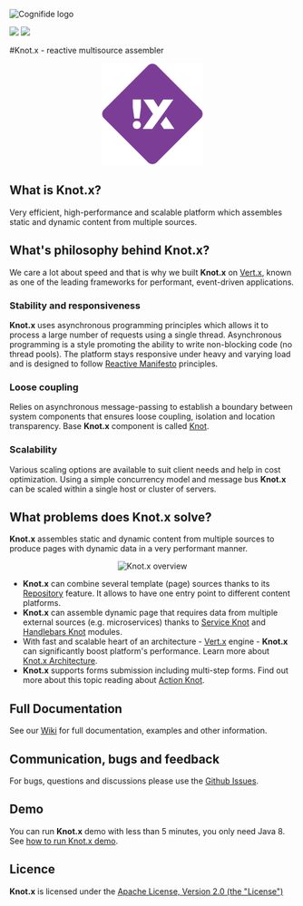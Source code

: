 ![Cognifide logo](http://cognifide.github.io/images/cognifide-logo.png)

[![][travis img]][travis]
[![][license img]][license]

#Knot.x - reactive multisource assembler 

<p align="center">
  <img src="https://github.com/Cognifide/knotx/blob/master/icons/180x180.png?raw=true"
         alt="Knot.x"/>
</p>


## What is Knot.x?
Very efficient, high-performance and scalable platform which assembles static and dynamic content from multiple sources.

## What's philosophy behind Knot.x?
We care a lot about speed and that is why we built **Knot.x** on [Vert.x](http://vertx.io/), known as one of the leading frameworks for performant, event-driven applications.

### Stability and responsiveness
**Knot.x** uses asynchronous programming principles which allows it to process a large number of requests using a single thread.
Asynchronous programming is a style promoting the ability to write non-blocking code (no thread pools).
The platform stays responsive under heavy and varying load and is designed to follow [Reactive Manifesto](http://www.reactivemanifesto.org/) principles.

### Loose coupling
Relies on asynchronous message-passing to establish a boundary between system components that ensures 
loose coupling, isolation and location transparency. Base **Knot.x** component is called [Knot](https://github.com/Cognifide/knotx/wiki/Knot).

### Scalability
Various scaling options are available to suit client needs and help in cost optimization. Using a 
simple concurrency model and message bus **Knot.x** can be scaled within a single host or cluster of 
servers.


## What problems does Knot.x solve?
**Knot.x** assembles static and dynamic content from multiple sources to produce pages with dynamic data in a very performant manner.

<p align="center">
  <img src="https://github.com/Cognifide/knotx/blob/master/documentation/src/main/wiki/assets/knotx-overview.png?raw=true"
         alt="Knot.x overview"/>
</p>

- **Knot.x** can combine several template (page) sources thanks to its [Repository](https://github.com/Cognifide/knotx/wiki/Repository) feature. It allows to have one entry point to different content platforms.
- **Knot.x** can assemble dynamic page that requires data from multiple external sources (e.g. microservices) thanks to [Service Knot](https://github.com/Cognifide/knotx/wiki/ServiceKnot) and [Handlebars Knot](https://github.com/Cognifide/knotx/wiki/HandlebarsKnot) modules.
- With fast and scalable heart of an architecture - [Vert.x](http://vertx.io/) engine - **Knot.x** can significantly boost platform's performance. Learn more about [Knot.x Architecture](https://github.com/Cognifide/knotx/wiki/Architecture).
- **Knot.x** supports forms submission including multi-step forms. Find out more about this topic reading about [Action Knot](https://github.com/Cognifide/knotx/wiki/ActionKnot).

## Full Documentation

See our [Wiki](https://github.com/Cognifide/knotx/wiki) for full documentation, examples and other information.


## Communication, bugs and feedback

For bugs, questions and discussions please use the [Github Issues](https://github.com/Cognifide/knotx/issues).


## Demo

You can run **Knot.x** demo with less than 5 minutes, you only need Java 8. See [how to run Knot.x demo](https://github.com/Cognifide/knotx/wiki/RunningTheDemo).


## Licence

**Knot.x** is licensed under the [Apache License, Version 2.0 (the "License")](https://www.apache.org/licenses/LICENSE-2.0.txt)


[travis]:https://travis-ci.org/Cognifide/knotx
[travis img]:https://travis-ci.org/Cognifide/knotx.svg?branch=master

[license]:LICENSE
[license img]:https://img.shields.io/badge/License-Apache%202-blue.svg

